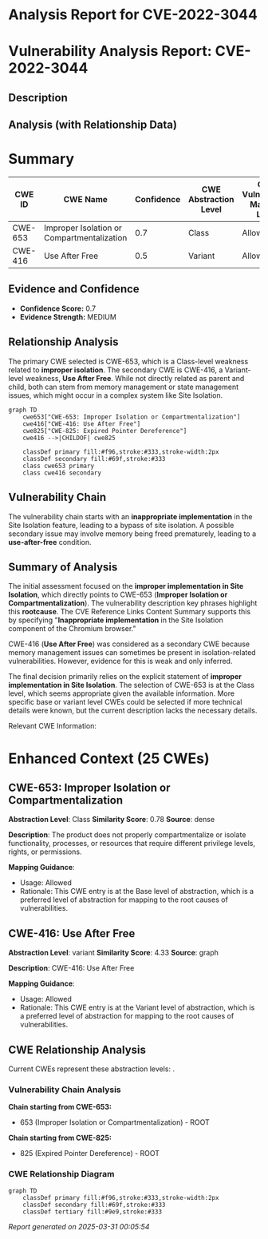 # Analysis Report for CVE-2022-3044

# Vulnerability Analysis Report: CVE-2022-3044

## Description



## Analysis (with Relationship Data)

# Summary
| CWE ID | CWE Name | Confidence | CWE Abstraction Level | CWE Vulnerability Mapping Label | CWE-Vulnerability Mapping Notes |
|---|---|---|---|---|---|
| CWE-653 | Improper Isolation or Compartmentalization | 0.7 | Class | Allowed | Primary CWE |
| CWE-416 | Use After Free | 0.5 | Variant | Allowed | Secondary Candidate |

## Evidence and Confidence

*   **Confidence Score:** 0.7
*   **Evidence Strength:** MEDIUM

## Relationship Analysis
The primary CWE selected is CWE-653, which is a Class-level weakness related to **improper isolation**. The secondary CWE is CWE-416, a Variant-level weakness, **Use After Free**. While not directly related as parent and child, both can stem from memory management or state management issues, which might occur in a complex system like Site Isolation.

```mermaid
graph TD
    cwe653["CWE-653: Improper Isolation or Compartmentalization"]
    cwe416["CWE-416: Use After Free"]
    cwe825["CWE-825: Expired Pointer Dereference"]
    cwe416 -->|CHILDOF| cwe825
    
    classDef primary fill:#f96,stroke:#333,stroke-width:2px
    classDef secondary fill:#69f,stroke:#333
    class cwe653 primary
    class cwe416 secondary
```

## Vulnerability Chain
The vulnerability chain starts with an **inappropriate implementation** in the Site Isolation feature, leading to a bypass of site isolation. A possible secondary issue may involve memory being freed prematurely, leading to a **use-after-free** condition.

## Summary of Analysis
The initial assessment focused on the **improper implementation in Site Isolation**, which directly points to CWE-653 (**Improper Isolation or Compartmentalization**). The vulnerability description key phrases highlight this **rootcause**. The CVE Reference Links Content Summary supports this by specifying "**Inappropriate implementation** in the Site Isolation component of the Chromium browser."

CWE-416 (**Use After Free**) was considered as a secondary CWE because memory management issues can sometimes be present in isolation-related vulnerabilities. However, evidence for this is weak and only inferred.

The final decision primarily relies on the explicit statement of **improper implementation in Site Isolation**. The selection of CWE-653 is at the Class level, which seems appropriate given the available information. More specific base or variant level CWEs could be selected if more technical details were known, but the current description lacks the necessary details.

Relevant CWE Information:

# Enhanced Context (25 CWEs)

## CWE-653: Improper Isolation or Compartmentalization
**Abstraction Level**: Class
**Similarity Score**: 0.78
**Source**: dense

**Description**:
The product does not properly compartmentalize or isolate functionality, processes, or resources that require different privilege levels, rights, or permissions.

**Mapping Guidance**:
- Usage: Allowed
- Rationale: This CWE entry is at the Base level of abstraction, which is a preferred level of abstraction for mapping to the root causes of vulnerabilities.

## CWE-416: Use After Free
**Abstraction Level**: variant
**Similarity Score**: 4.33
**Source**: graph

**Description**:
CWE-416: Use After Free

**Mapping Guidance**:
- Usage: Allowed
- Rationale: This CWE entry is at the Variant level of abstraction, which is a preferred level of abstraction for mapping to the root causes of vulnerabilities.


## CWE Relationship Analysis

Current CWEs represent these abstraction levels: .


### Vulnerability Chain Analysis

**Chain starting from CWE-653:**
- 653 (Improper Isolation or Compartmentalization) - ROOT


**Chain starting from CWE-825:**
- 825 (Expired Pointer Dereference) - ROOT



### CWE Relationship Diagram

```mermaid
graph TD
    classDef primary fill:#f96,stroke:#333,stroke-width:2px
    classDef secondary fill:#69f,stroke:#333
    classDef tertiary fill:#9e9,stroke:#333
```



*Report generated on 2025-03-31 00:05:54*
